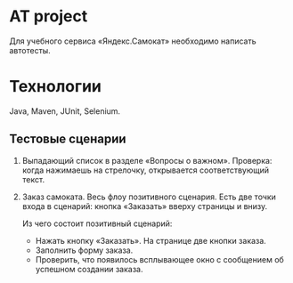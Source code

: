 #  AT project

Для учебного сервиса «Яндекс.Самокат» необходимо написать автотесты.

# Технологии
Java, Maven, JUnit, Selenium. 

## Тестовые сценарии

1. Выпадающий список в разделе «Вопросы о важном». Проверка: когда нажимаешь на стрелочку, открывается соответствующий текст.
2. Заказ самоката. Весь флоу позитивного сценария. Есть две точки входа в сценарий: кнопка «Заказать» вверху страницы и внизу.

   Из чего состоит позитивный сценарий:
   * Нажать кнопку «Заказать». На странице две кнопки заказа.
   * Заполнить форму заказа.
   * Проверить, что появилось всплывающее окно с сообщением об успешном создании заказа.